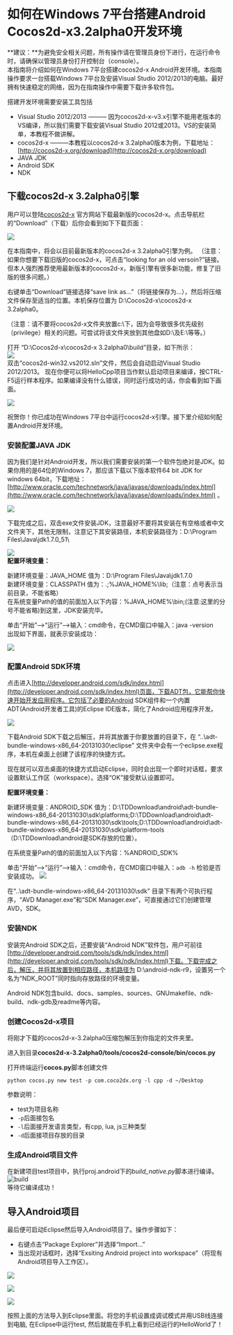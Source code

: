 # 如何在Windows 7平台搭建Android Cocos2d-x3.2alpha0开发环境


**建议：**为避免安全相关问题，所有操作请在管理员身份下进行，在运行命令时，请确保以管理员身份打开控制台（console）。      
本指南将介绍如何在Windows 7平台搭建cocos2d-x Android开发环境。本指南操作要求一台搭载Windows 7平台及安装Visual Studio 2012/2013的电脑。最好拥有快速稳定的网络，因为在指南操作中需要下载许多软件包。


搭建开发环境需要安装工具包括

- Visual Studio 2012/2013 ——— 因为cocos2d-x-v3.x引擎不能用老版本的VS编译，所以我们需要下载安装Visual Studio 2012或2013。VS的安装简单，本教程不做讲解。
- cocos2d-x ———本教程以cocos2d-x 3.2alpha0版本为例，下载地址：[http://cocos2d-x.org/download](http://cocos2d-x.org/download)
- JAVA JDK
- Android SDK
- NDK


## 下载cocos2d-x 3.2alpha0引擎
     
用户可以登陆[cocos2d-x](http://www.cocos2d-x.org/) 官方网站下载最新版的cocos2d-x。点击导航栏的“Download”（下载）后你会看到如下下载页面：

![](./res/download.png)

在本指南中，将会以目前最新版本的cocos2d-x 3.2alpha0引擎为例。
（注意：如果你想要下载旧版的cocos2d-x，可点击“looking for an old versoin?”链接。但本人强烈推荐使用最新版本的cocos2d-x，新版引擎有很多新功能，修复了旧版的很多问题。）

右键单击“Download”链接选择“save link as…”（将链接保存为…），然后将压缩文件保存至适当的位置。本机保存位置为 D:\Cocos2d-x\cocos2d-x 3.2alpha0。    
  
（注意：请不要将cocos2d-x文件夹放置c:\下，因为会导致很多优先级别（privilege）相关的问题。可尝试将该文件夹放到其他盘如D:\及E:\等等。）

打开 “D:\Cocos2d-x\cocos2d-x 3.2alpha0\build”目录，如下所示：           
![](./res/cocos2dxdirectory.jpg)         
双击“cocos2d-win32.vs2012.sln”文件，然后会自动启动Visual Studio 2012/2013。
现在你便可以将HelloCpp项目当作默认启动项目来编译，按CTRL-F5运行样本程序。如果编译没有什么错误，同时运行成功的话，你会看到如下画面。

![](./res/hello.jpg)

祝贺你！你已成功在Windows 7平台中运行cocos2d-x引擎。接下里介绍如何配置Android开发环境。


### 安装配置JAVA JDK
因为我们是针对Android开发，所以我们需要安装的第一个软件包绝对是JDK。如果你用的是64位的Windows 7，那应该下载以下版本软件64 bit JDK for windows 64bit，下载地址：[http://www.oracle.com/technetwork/java/javase/downloads/index.html](http://www.oracle.com/technetwork/java/javase/downloads/index.html) 。    

![](./res/jdk_download.jpg)


下载完成之后，双击exe文件安装JDK，注意最好不要将其安装在有空格或者中文文件夹下，其他无限制，注意记下其安装路径，本机安装路径为：D:\Program Files\Java\jdk1.7.0_51\

![](./res/jdk.jpg)           
**配置环境变量：**

新建环境变量：JAVA_HOME 值为：D:\Program Files\Java\jdk1.7.0     
新建环境变量：CLASSPATH  值为：.;%JAVA_HOME%\lib;（注意：点号表示当前目录，不能省略）    
在系统变量Path的值的前面加入以下内容：%JAVA_HOME%\bin;(注意:这里的分号不能省略)到这里，JDK安装完毕。     

单击“开始”—>“运行”—>输入：cmd命令，在CMD窗口中输入：java -version  
出现如下界面，就表示安装成功：

![](./res/cmd_java.jpg)

### 配置Android SDK环境

点击进入[http://developer.android.com/sdk/index.html](http://developer.android.com/sdk/index.html)页面，下载ADT包，它能帮你快速开始开发应用程序。它包括了必要的Android SDK组件和一个内置ADT(Android开发者工具)的Eclipse IDE版本，简化了Android应用程序开发。

![](./res/SDK.jpg)

下载Android SDK下载之后解压，并将其放置于你要放置的目录下，在 “..\adt-bundle-windows-x86_64-20131030\eclipse” 文件夹中会有一个eclipse.exe程序，本机在桌面上创建了该程序的快捷方式。

现在就可以双击桌面的快捷方式启动Eclipse，同时会出现一个即时对话框，要求设置默认工作区（workspace）。选择“OK”接受默认设置即可。

**配置环境变量：**

新建环境变量：ANDROID_SDK 值为：D:\TDDownload\android\adt-bundle-windows-x86_64-20131030\sdk\platforms\;D:\TDDownload\android\adt-bundle-windows-x86_64-20131030\sdk\tools\;D:\TDDownload\android\adt-bundle-windows-x86_64-20131030\sdk\platform-tools（D:\TDDownload\android是SDK存放的位置）。
       
在系统变量Path的值的前面加入以下内容：%ANDROID_SDK%    

单击“开始”—>“运行”—>输入：cmd命令，在CMD窗口中输入：`adb -h` 检验是否安装成功。
![](./res/adb.png)

在“..\adt-bundle-windows-x86_64-20131030\sdk” 目录下有两个可执行程序，“AVD Manager.exe”和“SDK Manager.exe”，可直接通过它们创建管理AVD，SDK。

### 安装NDK
安装完Android SDK之后，还要安装“Android NDK”软件包，用户可前往[http://developer.android.com/tools/sdk/ndk/index.html](http://developer.android.com/tools/sdk/ndk/index.html)下载。下载完成之后，解压，并将其放置到相应路径，本机路径为 D:\android-ndk-r9，设置另一个名为“NDK_ROOT”同时指向存放路径的环境变量。

Android NDK包含build、docs、samples、sources、GNUmakefile、ndk-build、ndk-gdb及readme等内容。


### 创建Cocos2d-x项目
将刚才下载的cocos2d-x-3.2alpha0压缩包解压到你指定的文件夹里。
         
进入到目录**cocos2d-x-3.2alpha0/tools/cocos2d-console/bin/cocos.py**

打开终端运行**cocos.py**脚本创建文件

```
python cocos.py new test -p com.coco2dx.org -l cpp -d ~/Desktop
```

参数说明：

- test为项目名称
- `-p`后面接包名
- `-l`后面接开发语言类型，有cpp, lua, js三种类型
- `-d`后面接项目存放的目录


### 生成Android项目文件

在新建项目test项目中，执行proj.android下的*build_native.py*脚本进行编译。            
![build](res/build.jpg)           
等待它编译成功！

## 导入Android项目
最后便可启动Eclipse然后导入Android项目了。操作步骤如下：

- 右键点击“Package Explorer”并选择“Import…”
- 当出现对话框时，选择“Exsiting Android project into workspace”（将现有Android项目导入工作区）。

![](./res/importandroid.jpg)

![](./res/import.jpg)

![](./res/improt1.jpg)

按照上面的方法导入到Eclipse里面。将您的手机设置成调试模式并用USB线连接到电脑, 在Eclipse中运行test, 然后就能在手机上看到已经运行的HelloWorld了！

